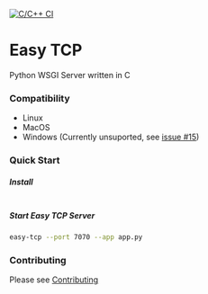 [![C/C++ CI](https://github.com/joegasewicz/easy-tcp/actions/workflows/c-cpp.yml/badge.svg)](https://github.com/joegasewicz/easy-tcp/actions/workflows/c-cpp.yml)

# Easy TCP
Python WSGI Server written in C

### Compatibility
* Linux
* MacOS
* Windows (Currently unsuported, see [issue #15](https://github.com/joegasewicz/easy-tcp/issues/15))

### Quick Start


##### Install
```bash

```

##### Start Easy TCP Server
```bash
easy-tcp --port 7070 --app app.py
```

### Contributing
Please see [Contributing](CONTRIBUTING.md)
